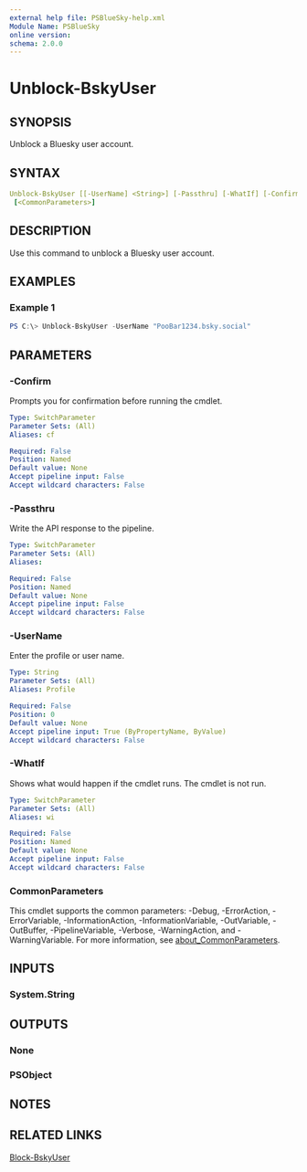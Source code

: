 ```yaml
---
external help file: PSBlueSky-help.xml
Module Name: PSBlueSky
online version:
schema: 2.0.0
---
```


# Unblock-BskyUser

## SYNOPSIS

Unblock a Bluesky user account.

## SYNTAX

```yaml
Unblock-BskyUser [[-UserName] <String>] [-Passthru] [-WhatIf] [-Confirm]
 [<CommonParameters>]
```

## DESCRIPTION

Use this command to unblock a Bluesky user account.

## EXAMPLES

### Example 1

```powershell
PS C:\> Unblock-BskyUser -UserName "PooBar1234.bsky.social"
```

## PARAMETERS

### -Confirm

Prompts you for confirmation before running the cmdlet.

```yaml
Type: SwitchParameter
Parameter Sets: (All)
Aliases: cf

Required: False
Position: Named
Default value: None
Accept pipeline input: False
Accept wildcard characters: False
```

### -Passthru

Write the API response to the pipeline.

```yaml
Type: SwitchParameter
Parameter Sets: (All)
Aliases:

Required: False
Position: Named
Default value: None
Accept pipeline input: False
Accept wildcard characters: False
```

### -UserName

Enter the profile or user name.

```yaml
Type: String
Parameter Sets: (All)
Aliases: Profile

Required: False
Position: 0
Default value: None
Accept pipeline input: True (ByPropertyName, ByValue)
Accept wildcard characters: False
```

### -WhatIf

Shows what would happen if the cmdlet runs.
The cmdlet is not run.

```yaml
Type: SwitchParameter
Parameter Sets: (All)
Aliases: wi

Required: False
Position: Named
Default value: None
Accept pipeline input: False
Accept wildcard characters: False
```

### CommonParameters

This cmdlet supports the common parameters: -Debug, -ErrorAction, -ErrorVariable, -InformationAction, -InformationVariable, -OutVariable, -OutBuffer, -PipelineVariable, -Verbose, -WarningAction, and -WarningVariable. For more information, see [about_CommonParameters](http://go.microsoft.com/fwlink/?LinkID=113216).

## INPUTS

### System.String

## OUTPUTS

### None

### PSObject

## NOTES

## RELATED LINKS

[Block-BskyUser](Block-BskyUser.md)
